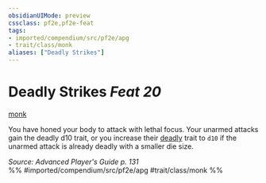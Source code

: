 ```yaml
---
obsidianUIMode: preview
cssclass: pf2e,pf2e-feat
tags:
- imported/compendium/src/pf2e/apg
- trait/class/monk
aliases: ["Deadly Strikes"]
---
```

# Deadly Strikes  *Feat 20*  
[monk](rules/traits/monk.md)  


You have honed your body to attack with lethal focus. Your unarmed attacks gain the deadly d10 trait, or you increase their [deadly](deadly.md) trait to `d10` if the unarmed attack is already deadly with a smaller die size.

*Source: Advanced Player's Guide p. 131*  
%% #imported/compendium/src/pf2e/apg #trait/class/monk %%